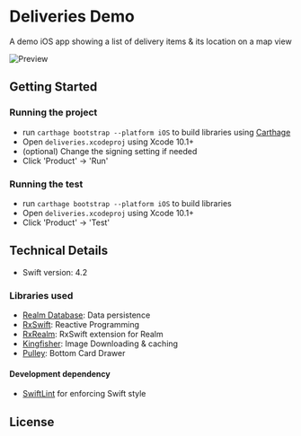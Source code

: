 # Deliveries Demo

A demo iOS app showing a list of delivery items & its location on a map view

![Preview](https://github.com/denniszxxc/deliveries_demo/blob/master/preview_deliveries.gif)

## Getting Started

### Running the project
- run `carthage bootstrap --platform iOS` to build libraries using [Carthage](https://github.com/Carthage/Carthage)
- Open `deliveries.xcodeproj` using Xcode 10.1+ 
- (optional) Change the signing setting if needed
- Click 'Product' -> 'Run'

### Running the test
- run `carthage bootstrap --platform iOS` to build libraries
- Open `deliveries.xcodeproj` using Xcode 10.1+ 
- Click 'Product' -> 'Test'

## Technical Details
- Swift version: 4.2
### Libraries used
- [Realm Database](https://github.com/realm/realm-cocoa): Data persistence
- [RxSwift](https://github.com/ReactiveX/RxSwift): Reactive Programming
- [RxRealm](https://github.com/RxSwiftCommunity/RxRealm): RxSwift extension for Realm
- [Kingfisher](https://github.com/onevcat/Kingfisher): Image Downloading & caching
- [Pulley](https://github.com/52inc/Pulley/): Bottom Card Drawer
#### Development dependency 
- [SwiftLint](https://github.com/realm/SwiftLint) for enforcing Swift style

## License 
